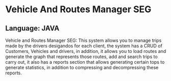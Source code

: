 # Vehicle And Routes Manager SEG

## Language: JAVA

Vehicle and Routes Manager SEG: This system allows you to manage trips made by the drivers desigandos for each client, the system has a CRUD of Customers, 
Vehicles and drivers, in addition, it allows you to load routes and generate the graph that represents those routes, add and search trips to carry out, 
it also has a reports section that allows generating certain tops to generate statistics, in addition to compressing and decompressing these reports.
